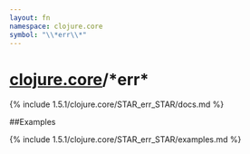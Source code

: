 ```yaml
---
layout: fn
namespace: clojure.core
symbol: "\\*err\\*"
---
```


# [clojure.core](../)/\*err\*

{% include 1.5.1/clojure.core/STAR_err_STAR/docs.md %}

##Examples

{% include 1.5.1/clojure.core/STAR_err_STAR/examples.md %}

